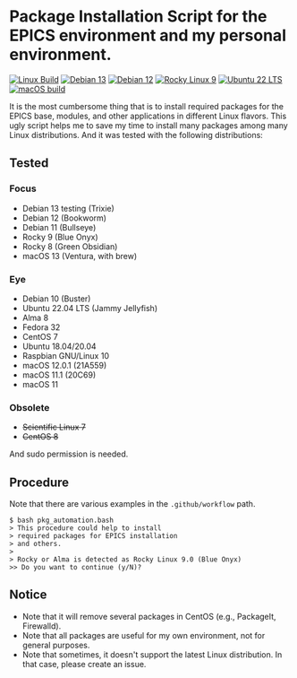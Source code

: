 # Package Installation Script for the EPICS environment and my personal environment.
[![Linux Build](https://github.com/jeonghanlee/pkg_automation/actions/workflows/linux.yml/badge.svg)](https://github.com/jeonghanlee/pkg_automation/actions/workflows/linux.yml)
[![Debian 13](https://github.com/jeonghanlee/pkg_automation/actions/workflows/debian13.yml/badge.svg)](https://github.com/jeonghanlee/pkg_automation/actions/workflows/debian13.yml)
[![Debian 12](https://github.com/jeonghanlee/pkg_automation/actions/workflows/debian12.yml/badge.svg)](https://github.com/jeonghanlee/pkg_automation/actions/workflows/debian12.yml)
[![Rocky Linux 9](https://github.com/jeonghanlee/pkg_automation/actions/workflows/rocky9.yml/badge.svg)](https://github.com/jeonghanlee/pkg_automation/actions/workflows/rocky9.yml)
[![Ubuntu 22 LTS](https://github.com/jeonghanlee/pkg_automation/actions/workflows/ubuntu22.yml/badge.svg)](https://github.com/jeonghanlee/pkg_automation/actions/workflows/ubuntu22.yml)
[![macOS build](https://github.com/jeonghanlee/pkg_automation/actions/workflows/macos.yml/badge.svg)](https://github.com/jeonghanlee/pkg_automation/actions/workflows/macos.yml)

It is the most cumbersome thing that is to install required packages for the EPICS base, modules, and other applications in different Linux flavors. This ugly script helps me to save my time to install many packages among many Linux distributions.
And it was tested with the following distributions:

## Tested

### Focus

* Debian 13 testing (Trixie)
* Debian 12 (Bookworm)
* Debian 11 (Bullseye)
* Rocky 9 (Blue Onyx)
* Rocky 8 (Green Obsidian)
* macOS 13 (Ventura, with brew)

### Eye

* Debian 10 (Buster)
* Ubuntu 22.04 LTS (Jammy Jellyfish)
* Alma 8
* Fedora 32
* CentOS 7
* Ubuntu 18.04/20.04
* Raspbian GNU/Linux 10
* macOS 12.0.1 (21A559)
* macOS 11.1 (20C69)
* macOS 11

### Obsolete 
* ~~Scientific Linux 7~~
* ~~CentOS 8~~ 


And sudo permission is needed. 

## Procedure

Note that there are various examples in the `.github/workflow` path.

```
$ bash pkg_automation.bash 
> This procedure could help to install
> required packages for EPICS installation
> and others.
>
> Rocky or Alma is detected as Rocky Linux 9.0 (Blue Onyx)
>> Do you want to continue (y/N)?
```
## Notice
* Note that it will remove several packages in CentOS (e.g., PackageIt, Firewalld). 
* Note that all packages are useful for my own environment, not for general purposes.
* Note that sometimes, it doesn't support the latest Linux distribution. In that case, please create an issue. 
